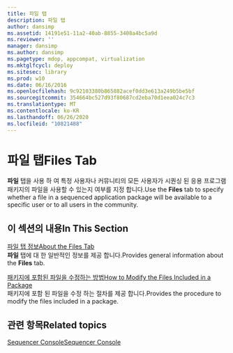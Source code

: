 ```yaml
---
title: 파일 탭
description: 파일 탭
author: dansimp
ms.assetid: 14191e51-11a2-40ab-8855-3408a4bc5a9d
ms.reviewer: ''
manager: dansimp
ms.author: dansimp
ms.pagetype: mdop, appcompat, virtualization
ms.mktglfcycl: deploy
ms.sitesec: library
ms.prod: w10
ms.date: 06/16/2016
ms.openlocfilehash: 9c92103380b865882acef0dd3e613a249b5be5bf
ms.sourcegitcommit: 354664bc527d93f80687cd2eba70d1eea024c7c3
ms.translationtype: MT
ms.contentlocale: ko-KR
ms.lasthandoff: 06/26/2020
ms.locfileid: "10821488"
---
```

# <span data-ttu-id="a510a-103">파일 탭</span><span class="sxs-lookup"><span data-stu-id="a510a-103">Files Tab</span></span>


<span data-ttu-id="a510a-104">**파일** 탭을 사용 하 여 특정 사용자나 커뮤니티의 모든 사용자가 시퀀싱 된 응용 프로그램 패키지의 파일을 사용할 수 있는지 여부를 지정 합니다.</span><span class="sxs-lookup"><span data-stu-id="a510a-104">Use the **Files** tab to specify whether a file in a sequenced application package will be available to a specific user or to all users in the community.</span></span>

## <span data-ttu-id="a510a-105">이 섹션의 내용</span><span class="sxs-lookup"><span data-stu-id="a510a-105">In This Section</span></span>


<a href="" id="about-the-files-tab"></a>[<span data-ttu-id="a510a-106">파일 탭 정보</span><span class="sxs-lookup"><span data-stu-id="a510a-106">About the Files Tab</span></span>](about-the-files-tab.md)  
<span data-ttu-id="a510a-107">**파일** 탭에 대 한 일반적인 정보를 제공 합니다.</span><span class="sxs-lookup"><span data-stu-id="a510a-107">Provides general information about the **Files** tab.</span></span>

<a href="" id="how-to-modify-the-files-included-in-a-package"></a>[<span data-ttu-id="a510a-108">패키지에 포함된 파일을 수정하는 방법</span><span class="sxs-lookup"><span data-stu-id="a510a-108">How to Modify the Files Included in a Package</span></span>](how-to-modify-the-files-included-in-a-package.md)  
<span data-ttu-id="a510a-109">패키지에 포함 된 파일을 수정 하는 절차를 제공 합니다.</span><span class="sxs-lookup"><span data-stu-id="a510a-109">Provides the procedure to modify the files included in a package.</span></span>

## <span data-ttu-id="a510a-110">관련 항목</span><span class="sxs-lookup"><span data-stu-id="a510a-110">Related topics</span></span>


[<span data-ttu-id="a510a-111">Sequencer Console</span><span class="sxs-lookup"><span data-stu-id="a510a-111">Sequencer Console</span></span>](sequencer-console.md)

 

 





